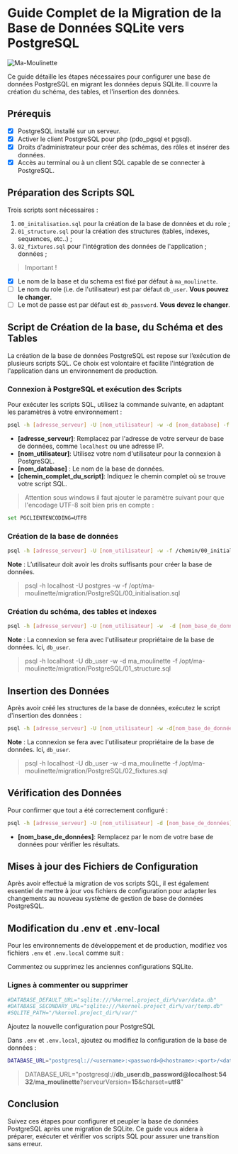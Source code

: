 # Guide Complet de la Migration de la Base de Données SQLite vers PostgreSQL

![Ma-Moulinette](/assets/images/home/home-000.jpg)

Ce guide détaille les étapes nécessaires pour configurer une base de données PostgreSQL en migrant les données depuis SQLite. Il couvre la création du schéma, des tables, et l'insertion des données.

## Prérequis

- [x] PostgreSQL installé sur un serveur.
- [x] Activer le client PostgreSQL pour php (pdo_pgsql et pgsql).
- [x] Droits d'administrateur pour créer des schémas, des rôles et insérer des données.
- [x] Accès au terminal ou à un client SQL capable de se connecter à PostgreSQL.

## Préparation des Scripts SQL

Trois scripts sont nécessaires :

1. `00_initalisation.sql` pour la création de la base de données et du role ;
2. `01_structure.sql` pour la création des structures (tables, indexes, sequences, etc..) ;
3. `02_fixtures.sql` pour l'intégration des données de l'application ;
données ;

> Important !

- [x] Le nom de la base et du schema est fixé par défaut à `ma_moulinette`.
- [ ] Le nom du role (i.e. de l'utilisateur) est par défaut `db_user`. **Vous pouvez le changer**.
- [ ] Le mot de passe est par défaut est `db_password`. **Vous devez le changer**.

## Script de Création de la base, du Schéma et des Tables

La création de la base de données PostgreSQL est repose sur l’exécution de plusieurs scripts SQL. Ce choix est volontaire et facilite l'intégration de l'application dans un environnement de production.

### Connexion à PostgreSQL et exécution des Scripts

Pour exécuter les scripts SQL, utilisez la commande suivante, en adaptant les paramètres à votre environnement :

```bash
psql -h [adresse_serveur] -U [nom_utilisateur] -w -d [nom_database] -f [chemin_complet_du_script]
```

- **[adresse_serveur]**: Remplacez par l'adresse de votre serveur de base de données, comme `localhost` ou une adresse IP.
- **[nom_utilisateur]**: Utilisez votre nom d'utilisateur pour la connexion à PostgreSQL.
- **[nom_database]** : Le nom de la base de données.
- **[chemin_complet_du_script]**: Indiquez le chemin complet où se trouve votre script SQL.

> Attention sous windows il faut ajouter le paramètre suivant pour que l'encodage UTF-8 soit bien pris en compte :

```bash
set PGCLIENTENCODING=UTF8
```

### Création de la base de données

```bash
psql -h [adresse_serveur] -U [nom_utilisateur] -w -f /chemin/00_initialisation.sql
```

**Note** : L’utilisateur doit avoir les droits suffisants pour créer la base de données.

> psql -h localhost -U postgres -w -f /opt/ma-moulinette/migration/PostgreSQL/00_initialisation.sql

### Création du schéma, des tables et indexes

```bash
psql -h [adresse_serveur] -U [nom_utilisateur] -w  -d [nom_base_de_données] -f /chemin/01_structure.sql
```

**Note** : La connexion se fera avec l'utilisateur propriétaire de la base de données. Ici, `db_user`.

> psql -h localhost -U db_user -w -d ma_moulinette -f /opt/ma-moulinette/migration/PostgreSQL/01_structure.sql

## Insertion des Données

Après avoir créé les structures de la base de données, exécutez le script d'insertion des données :

```bash
psql -h [adresse_serveur] -U [nom_utilisateur] -w -d[nom_base_de_données] -f /chemin/02_fixtures.sql
```

**Note** : La connexion se fera avec l'utilisateur propriétaire de la base de données. Ici, `db_user`.

> psql -h localhost -U db_user -w -d ma_moulinette -f /opt/ma-moulinette/migration/PostgreSQL/02_fixtures.sql

## Vérification des Données

Pour confirmer que tout a été correctement configuré :

```bash
psql -h [adresse_serveur] -U [nom_utilisateur] -d [nom_base_de_données] -c "SELECT * FROM ma_moulinette;"
```

- **[nom_base_de_données]**: Remplacez par le nom de votre base de données pour vérifier les résultats.

## Mises à jour des Fichiers de Configuration

Après avoir effectué la migration de vos scripts SQL, il est également essentiel de mettre à jour vos fichiers de configuration pour adapter les changements au nouveau système de gestion de base de données PostgreSQL.

## Modification du .env et .env-local

Pour les environnements de développement et de production, modifiez vos fichiers `.env` et `.env.local` comme suit :

Commentez ou supprimez les anciennes configurations SQLite.

### Lignes à commenter ou supprimer

```bash
#DATABASE_DEFAULT_URL="sqlite:///%kernel.project_dir%/var/data.db"
#DATABASE_SECONDARY_URL="sqlite:///%kernel.project_dir%/var/temp.db"
#SQLITE_PATH="/%kernel.project_dir%/var/"
```

Ajoutez la nouvelle configuration pour PostgreSQL

Dans `.env` et `.env.local`, ajoutez ou modifiez la configuration de la base de données :

```bash
DATABASE_URL="postgresql://<username>:<password>@<hostname>:<port>/<database>?serverVersion=<server_version>&charset=utf8"
```

> DATABASE_URL="postgresql://**db_user**:**db_password@localhost**:**5432**/**ma_moulinette**?serveurVersion=**15**&charset=**utf8**"

## Conclusion

Suivez ces étapes pour configurer et peupler la base de données PostgreSQL après une migration de SQLite. Ce guide vous aidera à préparer, exécuter et vérifier vos scripts SQL pour assurer une transition sans erreur.
